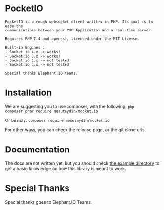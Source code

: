 PocketIO
===========
```
PocketIO is a rough websocket client written in PHP. Its goal is to ease the
communications between your PHP Application and a real-time server.

Requires PHP 7.4 and openssl, licensed under the MIT License.

Built-in Engines :
- Socket.io 4.x -> works!
- Socket.io 3.x -> works!
- Socket.io 2.x -> not tested
- Socket.io 1.x -> not tested

Special thanks Elephant.IO teams.
```

Installation
============
We are suggesting you to use composer, with the following: `php composer.phar require mesutaydin/mocket.io`

Or basicly: `composer require mesutaydin/mocket.io`

For other ways, you can check the release page, or the git clone urls.

Documentation
=============
The docs are not written yet, but you should check [the example directory](https://github.com/polatdev/pocketio/tree/main/example)
to get a basic knowledge on how this library is meant to work.

Special Thanks
==============
Special thanks goes to Elephant.IO Teams.
